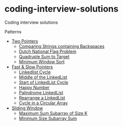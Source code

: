 # coding-interview-solutions
Coding interview solutions

Patterns
- [Two Pointers](pattern-two-pointers/)
  - [Comparing Strings containing Backspaces](pattern-two-pointers/comparing-strings-containing-backspaces.md)
  - [Dutch National Flag Problem](pattern-two-pointers/dutch-national-flag-problem.md)
  - [Quadruple Sum to Target](pattern-two-pointers/quadruple-sum-to-target.md)
  - [Minimum Window Sort](pattern-two-pointers/minimum-window-sort.md)
- [Fast & Slow Pointers](fast-and-slow-pointers/)
  - [Linkedlist Cycle](fast-and-slow-pointers/linkedlist-cycle.md)
  - [Middle of the LinkedList](fast-and-slow-pointers/middle-of-the-linkedlist.md)
  - [Start of LinkedList Cycle](fast-and-slow-pointers/start-of-linkedlist-cycle.md)
  - [Happy Number](fast-and-slow-pointers/happy-number.md)
  - [Palindrome LinkedList](fast-and-slow-pointers/palindrome-linkedlist.md)
  - [Rearrange a LinkedList](fast-and-slow-pointers/rearrange-a-linkedlist.md)
  - [Cycle in a Circular Array](fast-and-slow-pointers/cycle-in-a-circular-array.md)
- [Sliding Window](/sliding-window)
  - [Maximum Sum Subarray of Size K](/sliding-window/maximum-sum-subarray-of-size-k.md)
  - [Minimum Size Subarray Sum](/sliding-window/minimum-size-subarray-sum.md)
